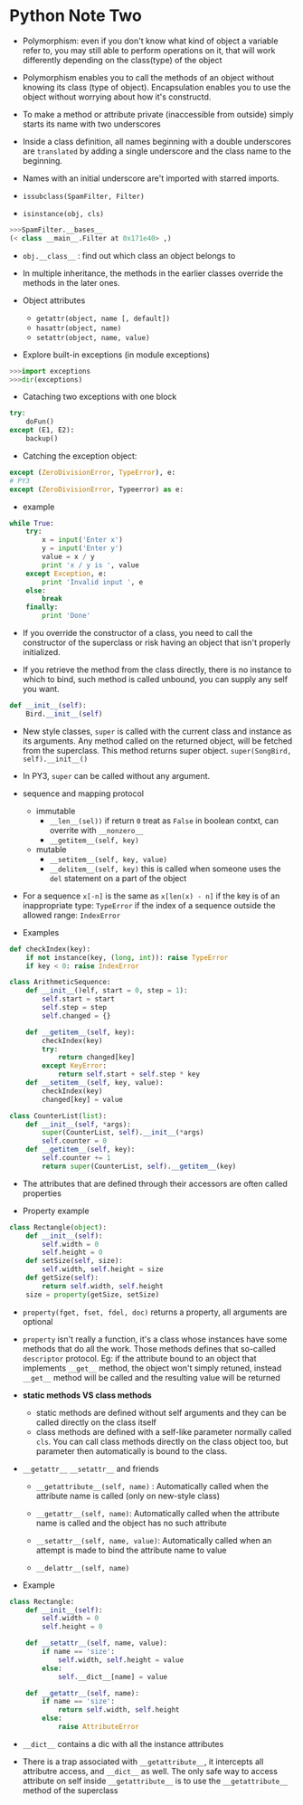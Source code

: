 # Python Note Two


- Polymorphism: even if you don't know what kind of object a variable refer
  to, you may still able to perform operations on it, that will work differently
  depending on the class(type) of the object

- Polymorphism enables you to call the methods of an object without knowing
  its class (type of object). Encapsulation enables you to use the object
  without worrying about how it's constructd.

- To make a method or attribute private (inaccessible from outside)
  simply starts its name with two underscores

- Inside a class definition, all names beginning with a double underscores
  are `translated` by adding a single underscore and the class name to the beginning.

- Names with an initial underscore are't imported with starred imports.

- `issubclass(SpamFilter, Filter)`

- `isinstance(obj, cls)`

```python
>>>SpamFilter.__bases__
(< class __main__.Filter at 0x171e40> ,)
```

- `obj.__class__` : find out which class an object belongs to

- In multiple inheritance, the methods in the earlier classes override the methods
  in the later ones.

- Object attributes

  - `getattr(object, name [, default])`
  - `hasattr(object, name)`
  - `setattr(object, name, value)`

- Explore built-in exceptions (in module exceptions)

```python
>>>import exceptions
>>>dir(exceptions)
```

- Cataching two exceptions with one block

```python
try:
    doFun()
except (E1, E2):
    backup()
```

- Catching the exception object:

```python
except (ZeroDivisionError, TypeError), e:
# PY3
except (ZeroDivisionError, Typeerror) as e:
```

- example

```python
while True:
    try:
        x = input('Enter x')
        y = input('Enter y')
        value = x / y
        print 'x / y is ', value
    except Exception, e:
        print 'Invalid input ', e
    else:
        break
    finally:
        print 'Done'
```

- If you override the constructor of a class, you need to call the constructor
  of the superclass or risk having an object that isn't properly initialized.

- If you retrieve the method from the class directly, there is no instance to
  which to bind, such method is called unbound, you can supply any self you want.

```python
def __init__(self):
    Bird.__init__(self)
```

- New style classes, `super` is called with the current class and instance as
  its arguments. Any method called on the returned object, will be fetched from the
  superclass. This method returns super object.
  `super(SongBird, self).__init__()`

- In PY3, `super` can be called without any argument.

- sequence and mapping protocol

  - immutable
    - `__len__(sel))` if return `0` treat as `False` in boolean contxt, can overrite with `__nonzero__`
    - `__getitem__(self, key)`
  - mutable
    - `__setitem__(self, key, value)`
    - `__delitem__(self, key)` this is called when someone uses the `del` statement on a part of the object

- For a sequence `x[-n]` is the same as `x[len(x) - n]`
  if the key is of an inappropriate type: `TypeError`
  if the index of a sequence outside the allowed range: `IndexError`

- Examples

```python
def checkIndex(key):
    if not instance(key, (long, int)): raise TypeError
    if key < 0: raise IndexError

class ArithmeticSequence:
    def __init__()elf, start = 0, step = 1):
        self.start = start
        self.step = step
        self.changed = {}

    def __getitem__(self, key):
        checkIndex(key)
        try:
            return changed[key]
        except KeyError:
            return self.start + self.step * key
    def __setitem__(self, key, value):
        checkIndex(key)
        changed[key] = value
```

```python
class CounterList(list):
    def __init__(self, *args):
        super(CounterList, self).__init__(*args)
        self.counter = 0
    def __getitem__(self, key):
        self.counter += 1
        return super(CounterList, self).__getitem__(key)
```

- The attributes that are defined through their accessors
  are often called properties

- Property example

```python
class Rectangle(object):
    def __init__(self):
        self.width = 0
        self.height = 0
    def setSize(self, size):
        self.width, self.height = size
    def getSize(self):
        return self.width, self.height
    size = property(getSize, setSize)
```

- `property(fget, fset, fdel, doc)` returns a property, all arguments are optional

- `property` isn't really a function, it's a class whose instances have some methods
  that do all the work. Those methods defines that so-called `descriptor`
  protocol. Eg: if the attribute bound to an object that implements `__get__` method,
  the object won't simply retuned, instead `__get__` method will be called and the resulting
  value will be returned

- **static methods VS class methods**

  - static methods are defined without self arguments and they can be called
    directly on the class itself
  - class methods are defined with a self-like parameter normally called `cls`.
    You can call class methods directly on the class object too, but parameter then automatically is
    bound to the class.

- `__getattr__` `__setattr__` and friends

  - `__getattribute__(self, name)` : Automatically called when the attribute name is called (only on new-style class)

  - `__getattr__(self, name)`: Automatically called when the attribute name is called and the object has no such attribute

  - `__setattr__(self, name, value)`: Automatically called when an attempt is made to bind the attribute name to value

  - `__delattr__(self, name)`

- Example

```python
class Rectangle:
    def __init__(self):
        self.width = 0
        self.height = 0

    def __setattr__(self, name, value):
        if name == 'size':
            self.width, self.height = value
        else:
            self.__dict__[name] = value

    def __getattr__(self, name):
        if name == 'size':
            return self.width, self.height
        else:
            raise AttributeError
```

- `__dict__` contains a dic with all the instance attributes

- There is a trap associated with `__getattribute__`, it intercepts all attributre
  access, and `__dict__` as well. The only safe way to access attribute on self inside
  `__getattribute__` is to use the `__getattribute__` method of the superclass

